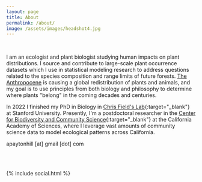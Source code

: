 ```yaml
---
layout: page
title: About
permalink: /about/
image: /assets/images/headshot4.jpg
---
```


<br>

I am an ecologist and plant biologist studying human impacts on plant distributions. 
I source and contribute to large-scale plant occurrence datasets which I use in statistical modeling research to address questions related to the species composition and range limits of future forests. 
<a href="http://dx.doi.org/10.1016/j.ancene.2017.09.001" target="_blank"> The Anthropocene</a> is causing a global redistribution of plants and animals, and my goal is to use principles from both biology and philosophy to determine where plants "belong" in the coming decades and centuries.

In 2022 I finished my PhD in Biology in [Chris Field's Lab](https://fieldlab.stanford.edu/){:target="\_blank"} at Stanford University. 
Presently, I'm a postdoctoral researcher in the [Center for Biodiversity and Community Science](https://calacademy.org/Community-science){:target="\_blank"} at the California Academy of Sciences, where I leverage vast amounts of community science data to model ecological patterns across California.
<!-- I also am working on tools to 'give back' to community scientists the ecological insights that their work makes possible. -->

apaytonhill [at] gmail [dot] com
<!-- <span style="font-size:2em; text-align:center"><a href="/assets/documents/cv.pdf" target="_blank"> C.V.</a></span> -->

<br>

<br>

<!-- *** -->

{% include social.html %}